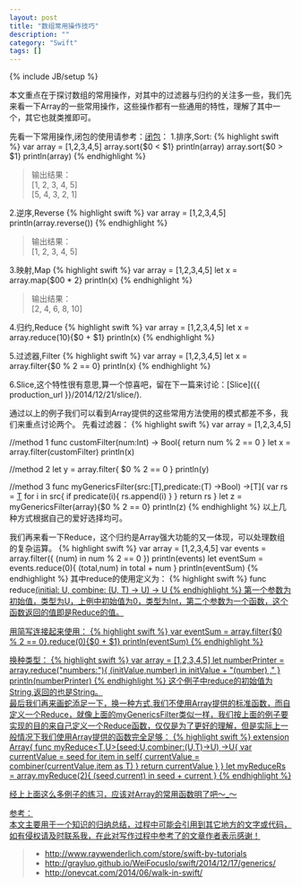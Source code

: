 ```yaml
---
layout: post
title: "数组常用操作技巧"
description: ""
category: "Swift"
tags: []
---
```

{% include JB/setup %}

本文重点在于探讨数组的常用操作，对其中的过滤器与归约的关注多一些，我们先来看一下Array的一些常用操作，这些操作都有一些通用的特性，理解了其中一个，其它也就类推即可。
<!--more-->
先看一下常用操作,闭包的使用请参考：[闭包](http://numbbbbb.gitbooks.io/-the-swift-programming-language-/content/chapter2/07_Closures.html)：
1.排序,Sort:
{% highlight swift %}
var array = [1,2,3,4,5]
array.sort{$0 < $1}
println(array)
array.sort{$0 > $1}
println(array)
{% endhighlight %}
> 输出结果：    
> [1, 2, 3, 4, 5]  
> [5, 4, 3, 2, 1]

2.逆序,Reverse
{% highlight swift %}
var array = [1,2,3,4,5]
println(array.reverse())
{% endhighlight %}
> 输出结果：  
> [1, 2, 3, 4, 5]

3.映射,Map
{% highlight swift %}
var array = [1,2,3,4,5]
let x = array.map{$00 * 2}
println(x)
{% endhighlight %}
> 输出结果：  
> [2, 4, 6, 8, 10]

4.归约,Reduce
{% highlight swift %}
var array = [1,2,3,4,5]
let x = array.reduce(10){$0 + $1}
println(x)
{% endhighlight %}

5.过滤器,Filter
{% highlight swift %}
var array = [1,2,3,4,5]
let x = array.filter{$0 % 2 == 0}
println(x)
{% endhighlight %}

6.Slice,这个特性很有意思,算一个惊喜吧，留在下一篇来讨论：[Slice]({{ production_url }}/2014/12/21/slice/).

通过以上的例子我们可以看到Array提供的这些常用方法使用的模式都差不多，我们来重点讨论两个。
先看过滤器：
{% highlight swift %}
var array = [1,2,3,4,5]

//method 1
func customFilter(num:Int) -> Bool{
    return num % 2 == 0
}
let x = array.filter(customFilter)
println(x)

//method 2
let y = array.filter{
    $0 % 2 == 0
}
println(y)

//method 3
func myGenericsFilter<T>(src:[T],predicate:(T) ->Bool) ->[T]{
    var rs = [T]()
    for i in src{
        if predicate(i){
            rs.append(i)
        }
    }
    return rs
}
let z = myGenericsFilter(array){$0 % 2 == 0}
println(z)
{% endhighlight %}
以上几种方式根据自己的爱好选择均可。

我们再来看一下Reduce，这个归约是Array强大功能的又一体现，可以处理数组的复杂运算。
{% highlight swift %}
var array = [1,2,3,4,5]
var events = array.filter({
    (num) in
    num % 2 == 0
})
println(events)
let eventSum = events.reduce(0){
    (total,num) in
    total + num
}
println(eventSum)
{% endhighlight %}
其中reduce的使用定义为：
{% highlight swift %}
func reduce<U>(initial: U, combine: (U, T) -> U) -> U
{% endhighlight %}
第一个参数为初始值，类型为U，上例中初始值为0，类型为Int，第二个参数为一个函数，这个函数返回的值即是Reduce的值。

用简写连接起来使用：
{% highlight swift %}
var eventSum = array.filter{$0 % 2 == 0}.reduce(0){$0 + $1}
println(eventSum)
{% endhighlight %}

换种类型：
{% highlight swift %}
var array = [1,2,3,4,5]
let numberPrinter = array.reduce("numbers:"){
    (initValue,number) in
    initValue + "\(number) ,"
}
println(numberPrinter)
{% endhighlight %}
这个例子中reduce的初始值为String,返回的也是String。   
最后我们再来画蛇添足一下，换一种方式,我们不使用Array提供的标准函数，而自定义一个Reduce，就像上面的myGenericsFilter类似一样，我们按上面的例子要实现的目的来自己定义一个Reduce函数，仅仅是为了更好的理解，但是实际上一般情况下我们使用Array提供的函数完全足够：
{% highlight swift %}
extension Array{
    func myReduce<T,U>(seed:U,combiner:(U,T)->U) ->U{
        var currentValue = seed
        for item in self{
            currentValue = combiner(currentValue,item as T)
        }
        return currentValue
    }
}
let myReduceRs = array.myReduce(2){
    (seed,current) in
        seed + current
}
{% endhighlight %}

经上上面这么多例子的练习，应该对Array的常用函数明了吧～_～

参考：  
本文主要用于一个知识的归纳总结，过程中可能会引用到其它地方的文字或代码，如有侵权请及时联系我，在此对写作过程中参考了的文章作者表示感谢！ 

> * http://www.raywenderlich.com/store/swift-by-tutorials
> * http://grayluo.github.io/WeiFocusIo/swift/2014/12/17/generics/
> * http://onevcat.com/2014/06/walk-in-swift/

